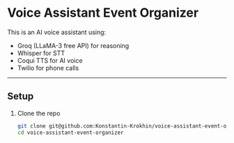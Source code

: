 # Voice Assistant Event Organizer

This is an AI voice assistant using:
- Groq (LLaMA-3 free API) for reasoning
- Whisper for STT
- Coqui TTS for AI voice
- Twilio for phone calls

---

## Setup

1. Clone the repo
   ```bash
   git clone git@github.com:Konstantin-Krokhin/voice-assistant-event-organizer.git
   cd voice-assistant-event-organizer
